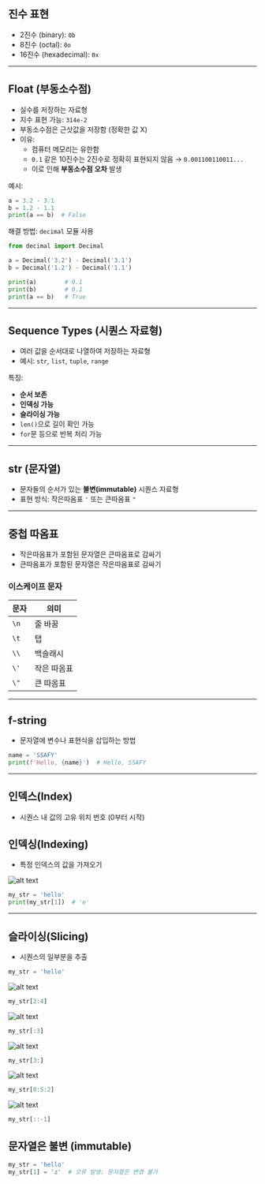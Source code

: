 ## 진수 표현

- 2진수 (binary): `0b`
- 8진수 (octal): `0o`
- 16진수 (hexadecimal): `0x`

---

## Float (부동소수점)

- 실수를 저장하는 자료형
- 지수 표현 가능: `314e-2`
- 부동소수점은 근삿값을 저장함 (정확한 값 X)
- 이유:
    - 컴퓨터 메모리는 유한함
    - `0.1` 같은 10진수는 2진수로 정확히 표현되지 않음 → `0.001100110011...`
    - 이로 인해 **부동소수점 오차** 발생

예시:

```python
a = 3.2 - 3.1
b = 1.2 - 1.1
print(a == b)  # False
```

해결 방법: `decimal` 모듈 사용

```python
from decimal import Decimal

a = Decimal('3.2') - Decimal('3.1')
b = Decimal('1.2') - Decimal('1.1')

print(a)        # 0.1
print(b)        # 0.1
print(a == b)   # True
```

---

## Sequence Types (시퀀스 자료형)

- 여러 값을 순서대로 나열하여 저장하는 자료형
- 예시: `str`, `list`, `tuple`, `range`

특징:

- **순서 보존**
- **인덱싱 가능**
- **슬라이싱 가능**
- `len()`으로 길이 확인 가능
- `for`문 등으로 반복 처리 가능

---

## str (문자열)

- 문자들의 순서가 있는 **불변(immutable)** 시퀀스 자료형
- 표현 방식: 작은따옴표 `'` 또는 큰따옴표 `"`

---

## 중첩 따옴표

- 작은따옴표가 포함된 문자열은 큰따옴표로 감싸기
- 큰따옴표가 포함된 문자열은 작은따옴표로 감싸기

### 이스케이프 문자

| 문자 | 의미 |
| --- | --- |
| `\n` | 줄 바꿈 |
| `\t` | 탭 |
| `\\` | 백슬래시 |
| `\'` | 작은 따옴표 |
| `\"` | 큰 따옴표 |

---

## f-string

- 문자열에 변수나 표현식을 삽입하는 방법

```python
name = 'SSAFY'
print(f'Hello, {name}')  # Hello, SSAFY
```

---

## 인덱스(Index)

- 시퀀스 내 값의 고유 위치 번호 (0부터 시작)

## 인덱싱(Indexing)

- 특정 인덱스의 값을 가져오기

![alt text](images/1_image.png)

```python
my_str = 'hello'
print(my_str[1])  # 'e'
```

---

## 슬라이싱(Slicing)

- 시퀀스의 일부분을 추출

```python
my_str = 'hello'

```
![alt text](images/1_image-3.png)

```jsx
my_str[2:4]
```

![alt text](images/1_image-2.png)

```jsx
my_str[:3]
```

![alt text](images/1_image-4.png)

```jsx
my_str[3:]
```
![alt text](images/1_image-5.png)

```jsx
my_str[0:5:2]
```
![alt text](images/1_image-6.png)

```jsx
my_str[::-1]
```

## 문자열은 불변 (immutable)

```python
my_str = 'hello'
my_str[1] = 'z'  # 오류 발생: 문자열은 변경 불가
```